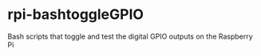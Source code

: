 rpi-bashtoggleGPIO
==================

Bash scripts that toggle and test the digital GPIO outputs on the Raspberry Pi